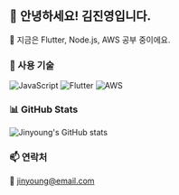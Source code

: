 ## 👋 안녕하세요! 김진영입니다.

🌱 지금은 Flutter, Node.js, AWS 공부 중이에요.

### 🔧 사용 기술
![JavaScript](https://img.shields.io/badge/-JavaScript-black?style=flat-square&logo=javascript)
![Flutter](https://img.shields.io/badge/-Flutter-blue?style=flat-square&logo=flutter)
![AWS](https://img.shields.io/badge/-AWS-orange?style=flat-square&logo=amazon-aws)

### 📊 GitHub Stats
![Jinyoung's GitHub stats](https://github-readme-stats.vercel.app/api?username=your_username&show_icons=true&theme=tokyonight)

### 📫 연락처
📧 jinyoung@email.com
